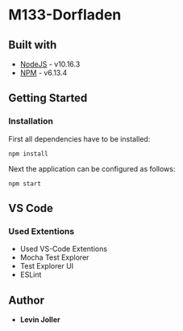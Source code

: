 # M133-Dorfladen

## Built with
* [NodeJS](https://nodejs.org/) - v10.16.3
* [NPM](https://www.npmjs.com/) - v6.13.4

## Getting Started
### Installation
First all dependencies have to be installed:
```
npm install
```
Next the application can be configured as follows:
```
npm start
```

## VS Code
### Used Extentions
* Used VS-Code Extentions
* Mocha Test Explorer
* Test Explorer UI
* ESLint

## Author
* **Levin Joller**

